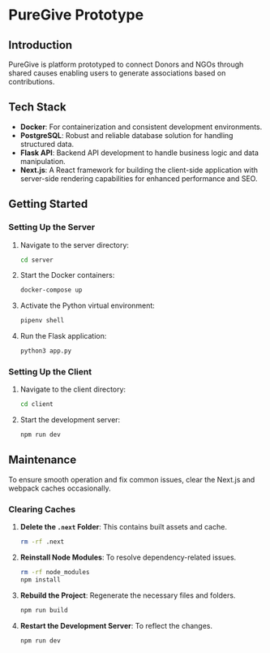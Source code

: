 # PureGive Prototype

## Introduction

PureGive is platform prototyped to connect Donors and NGOs through shared causes enabling users to generate associations based on contributions.

## Tech Stack
- **Docker**: For containerization and consistent development environments.
- **PostgreSQL**: Robust and reliable database solution for handling structured data.
- **Flask API**: Backend API development to handle business logic and data manipulation.
- **Next.js**: A React framework for building the client-side application with server-side rendering capabilities for enhanced performance and SEO.

## Getting Started

### Setting Up the Server
1. Navigate to the server directory:
   ```bash
   cd server
   ```
2. Start the Docker containers:
   ```bash
   docker-compose up
   ```
3. Activate the Python virtual environment:
   ```bash
   pipenv shell
   ```
4. Run the Flask application:
   ```bash
   python3 app.py
   ```

### Setting Up the Client
1. Navigate to the client directory:
   ```bash
   cd client
   ```
2. Start the development server:
   ```bash
   npm run dev
   ```

## Maintenance

To ensure smooth operation and fix common issues, clear the Next.js and webpack caches occasionally.

### Clearing Caches
1. **Delete the `.next` Folder**: This contains built assets and cache.
   ```bash
   rm -rf .next
   ```
2. **Reinstall Node Modules**: To resolve dependency-related issues.
   ```bash
   rm -rf node_modules
   npm install
   ```
3. **Rebuild the Project**: Regenerate the necessary files and folders.
   ```bash
   npm run build
   ```
4. **Restart the Development Server**: To reflect the changes.
   ```bash
   npm run dev
   ```
